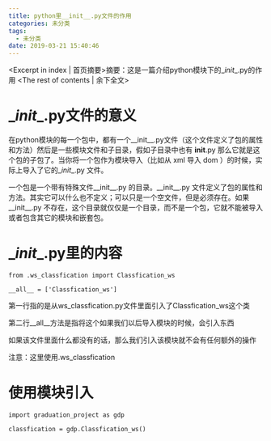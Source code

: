 ```yaml
---
title: python里__init__.py文件的作用
categories: 未分类
tags:
  - 未分类
date: 2019-03-21 15:40:46
---
```

<Excerpt in index | 首页摘要>摘要：这是一篇介绍python模块下的\__init__.py的作用<!-- more -->
<The rest of contents | 余下全文>

# \__init__.py文件的意义

在python模块的每一个包中，都有一个__init__.py文件（这个文件定义了包的属性和方法）然后是一些模块文件和子目录，假如子目录中也有 __init__.py 那么它就是这个包的子包了。当你将一个包作为模块导入（比如从 xml 导入 dom ）的时候，实际上导入了它的\__init__.py 文件。

一个包是一个带有特殊文件\_\_init\_\_.py 的目录。\__init\_\_.py 文件定义了包的属性和方法。其实它可以什么也不定义；可以只是一个空文件，但是必须存在。如果 \_\_init\_\_.py 不存在，这个目录就仅仅是一个目录，而不是一个包，它就不能被导入或者包含其它的模块和嵌套包。

# \__init__.py里的内容

```
from .ws_classfication import Classfication_ws

__all__ = ['Classfication_ws']
```

第一行指的是从ws_classfication.py文件里面引入了Classfication_ws这个类

第二行\__all__方法是指将这个如果我们以后导入模块的时候，会引入东西

如果该文件里面什么都没有的话，那么我们引入该模块就不会有任何额外的操作

注意：这里使用.ws_classfication

# 使用模块引入

```
import graduation_project as gdp

classfication = gdp.Classfication_ws()
```

